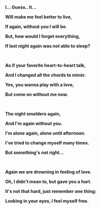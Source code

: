 **I... Guess.. It...**

**Will make me feel better to live,**

**If again, without you I will be.**

**But, how would I forget everything,**

**If last night again was not able to sleep?**

<br>

**As if your favorite heart-to-heart talk,**

**And I changed all the chords to min&oacute;r.**

**Yes, you wanna play with a love,**


**But come on without me now.**

<br>

**The night smolders again,**

**And I'm again without you.**

**I'm alone again, alone until afternoon.**

**I've tried to change myself many times.**

**But something's not right...**

<br>

**Again we are drowning in feeling of love.**

**Oh, I didn't mean to, but gave you a hurt.**

**It's not that hard, just remember one thing:**

**Looking in your eyes, I feel myself free.**